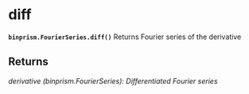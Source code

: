 # diff
**`binprism.FourierSeries.diff()`**
Returns Fourier series of the derivative
## Returns
*derivative (binprism.FourierSeries): Differentiated Fourier series*
